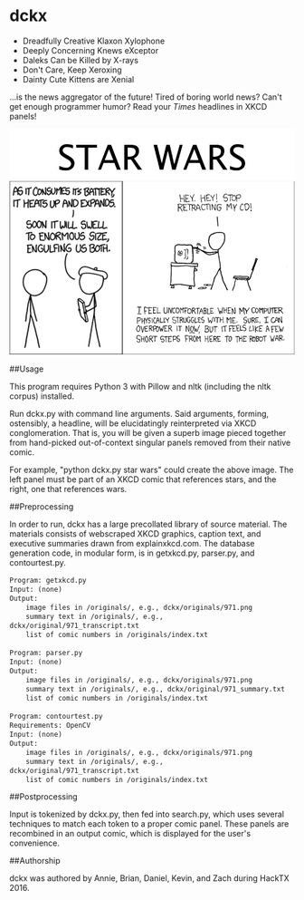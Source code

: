 # dckx

* Dreadfully Creative Klaxon Xylophone
* Deeply Concerning Knews eXceptor
* Daleks Can be Killed by X-rays
* Don't Care, Keep Xeroxing
* Dainty Cute Kittens are Xenial

...is the news aggregator of the future! Tired of boring world news? Can't
get enough programmer humor? Read your *Times* headlines in XKCD panels!

![comic generated by "Star Wars"](https://raw.githubusercontent.com/dteal/dckx/master/output/star_wars.png)

##Usage

This program requires Python 3 with Pillow and nltk (including the nltk
corpus) installed.

Run dckx.py with command line arguments. Said arguments, forming, ostensibly,
a headline, will be elucidatingly reinterpreted via XKCD conglomeration. That
is, you will be given a superb image pieced together from hand-picked
out-of-context singular panels removed from their native comic.

For example, "python dckx.py star wars" could create the above image. The
left panel must be part of an XKCD comic that references stars, and the right,
one that references wars.



##Preprocessing

In order to run, dckx has a large precollated library of source material.
The materials consists of webscraped XKCD graphics, caption text, and
executive summaries drawn from explainxkcd.com. The database generation code,
in modular form, is in getxkcd.py, parser.py, and contourtest.py.

	Program: getxkcd.py
	Input: (none)
	Output:
		image files in /originals/, e.g., dckx/originals/971.png
		summary text in /originals/, e.g., dckx/original/971_transcript.txt
		list of comic numbers in /originals/index.txt

	Program: parser.py
	Input: (none)
	Output:
		image files in /originals/, e.g., dckx/originals/971.png
		summary text in /originals/, e.g., dckx/original/971_summary.txt
		list of comic numbers in /originals/index.txt

	Program: contourtest.py
	Requirements: OpenCV
	Input: (none)
	Output:
		image files in /originals/, e.g., dckx/originals/971.png
		summary text in /originals/, e.g., dckx/original/971_transcript.txt
		list of comic numbers in /originals/index.txt

##Postprocessing

Input is tokenized by dckx.py, then fed into search.py, which uses
several techniques to match each token to a proper comic panel. These
panels are recombined in an output comic, which is displayed for the
user's convenience.

##Authorship

dckx was authored by Annie, Brian, Daniel, Kevin, and Zach during HackTX 2016.

